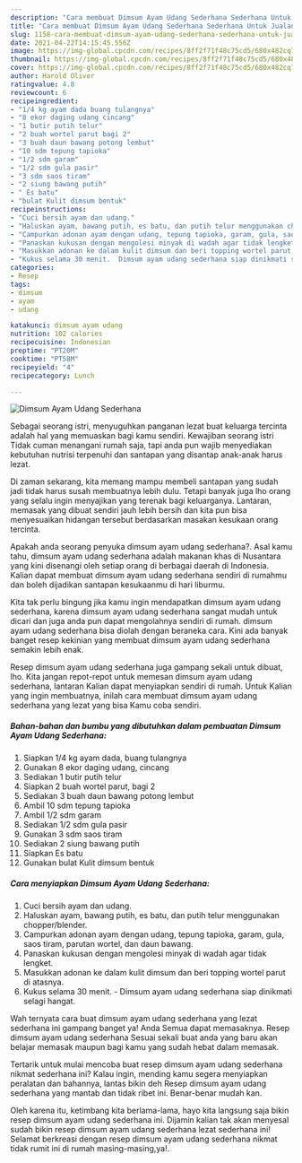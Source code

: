 ```yaml
---
description: "Cara membuat Dimsum Ayam Udang Sederhana Sederhana Untuk Jualan"
title: "Cara membuat Dimsum Ayam Udang Sederhana Sederhana Untuk Jualan"
slug: 1158-cara-membuat-dimsum-ayam-udang-sederhana-sederhana-untuk-jualan
date: 2021-04-22T14:15:45.556Z
image: https://img-global.cpcdn.com/recipes/8ff2f71f48c75cd5/680x482cq70/dimsum-ayam-udang-sederhana-foto-resep-utama.jpg
thumbnail: https://img-global.cpcdn.com/recipes/8ff2f71f48c75cd5/680x482cq70/dimsum-ayam-udang-sederhana-foto-resep-utama.jpg
cover: https://img-global.cpcdn.com/recipes/8ff2f71f48c75cd5/680x482cq70/dimsum-ayam-udang-sederhana-foto-resep-utama.jpg
author: Harold Oliver
ratingvalue: 4.8
reviewcount: 6
recipeingredient:
- "1/4 kg ayam dada buang tulangnya"
- "8 ekor daging udang cincang"
- "1 butir putih telur"
- "2 buah wortel parut bagi 2"
- "3 buah daun bawang potong lembut"
- "10 sdm tepung tapioka"
- "1/2 sdm garam"
- "1/2 sdm gula pasir"
- "3 sdm saos tiram"
- "2 siung bawang putih"
- " Es batu"
- "bulat Kulit dimsum bentuk"
recipeinstructions:
- "Cuci bersih ayam dan udang."
- "Haluskan ayam, bawang putih, es batu, dan putih telur menggunakan chopper/blender."
- "Campurkan adonan ayam dengan udang, tepung tapioka, garam, gula, saos tiram, parutan wortel, dan daun bawang."
- "Panaskan kukusan dengan mengolesi minyak di wadah agar tidak lengket."
- "Masukkan adonan ke dalam kulit dimsum dan beri topping wortel parut di atasnya."
- "Kukus selama 30 menit.  Dimsum ayam udang sederhana siap dinikmati selagi hangat."
categories:
- Resep
tags:
- dimsum
- ayam
- udang

katakunci: dimsum ayam udang 
nutrition: 102 calories
recipecuisine: Indonesian
preptime: "PT20M"
cooktime: "PT58M"
recipeyield: "4"
recipecategory: Lunch

---
```



![Dimsum Ayam Udang Sederhana](https://img-global.cpcdn.com/recipes/8ff2f71f48c75cd5/680x482cq70/dimsum-ayam-udang-sederhana-foto-resep-utama.jpg)

Sebagai seorang istri, menyuguhkan panganan lezat buat keluarga tercinta adalah hal yang memuaskan bagi kamu sendiri. Kewajiban seorang istri Tidak cuman menangani rumah saja, tapi anda pun wajib menyediakan kebutuhan nutrisi terpenuhi dan santapan yang disantap anak-anak harus lezat.

Di zaman  sekarang, kita memang mampu membeli santapan yang sudah jadi tidak harus susah membuatnya lebih dulu. Tetapi banyak juga lho orang yang selalu ingin menyajikan yang terenak bagi keluarganya. Lantaran, memasak yang dibuat sendiri jauh lebih bersih dan kita pun bisa menyesuaikan hidangan tersebut berdasarkan masakan kesukaan orang tercinta. 



Apakah anda seorang penyuka dimsum ayam udang sederhana?. Asal kamu tahu, dimsum ayam udang sederhana adalah makanan khas di Nusantara yang kini disenangi oleh setiap orang di berbagai daerah di Indonesia. Kalian dapat membuat dimsum ayam udang sederhana sendiri di rumahmu dan boleh dijadikan santapan kesukaanmu di hari liburmu.

Kita tak perlu bingung jika kamu ingin mendapatkan dimsum ayam udang sederhana, karena dimsum ayam udang sederhana sangat mudah untuk dicari dan juga anda pun dapat mengolahnya sendiri di rumah. dimsum ayam udang sederhana bisa diolah dengan beraneka cara. Kini ada banyak banget resep kekinian yang membuat dimsum ayam udang sederhana semakin lebih enak.

Resep dimsum ayam udang sederhana juga gampang sekali untuk dibuat, lho. Kita jangan repot-repot untuk memesan dimsum ayam udang sederhana, lantaran Kalian dapat menyiapkan sendiri di rumah. Untuk Kalian yang ingin membuatnya, inilah cara membuat dimsum ayam udang sederhana yang lezat yang bisa Kamu coba sendiri.

<!--inarticleads1-->

##### Bahan-bahan dan bumbu yang dibutuhkan dalam pembuatan Dimsum Ayam Udang Sederhana:

1. Siapkan 1/4 kg ayam dada, buang tulangnya
1. Gunakan 8 ekor daging udang, cincang
1. Sediakan 1 butir putih telur
1. Siapkan 2 buah wortel parut, bagi 2
1. Sediakan 3 buah daun bawang potong lembut
1. Ambil 10 sdm tepung tapioka
1. Ambil 1/2 sdm garam
1. Sediakan 1/2 sdm gula pasir
1. Gunakan 3 sdm saos tiram
1. Sediakan 2 siung bawang putih
1. Siapkan  Es batu
1. Gunakan bulat Kulit dimsum bentuk




<!--inarticleads2-->

##### Cara menyiapkan Dimsum Ayam Udang Sederhana:

1. Cuci bersih ayam dan udang.
1. Haluskan ayam, bawang putih, es batu, dan putih telur menggunakan chopper/blender.
1. Campurkan adonan ayam dengan udang, tepung tapioka, garam, gula, saos tiram, parutan wortel, dan daun bawang.
1. Panaskan kukusan dengan mengolesi minyak di wadah agar tidak lengket.
1. Masukkan adonan ke dalam kulit dimsum dan beri topping wortel parut di atasnya.
1. Kukus selama 30 menit.  - Dimsum ayam udang sederhana siap dinikmati selagi hangat.




Wah ternyata cara buat dimsum ayam udang sederhana yang lezat sederhana ini gampang banget ya! Anda Semua dapat memasaknya. Resep dimsum ayam udang sederhana Sesuai sekali buat anda yang baru akan belajar memasak maupun bagi kamu yang sudah hebat dalam memasak.

Tertarik untuk mulai mencoba buat resep dimsum ayam udang sederhana nikmat sederhana ini? Kalau ingin, mending kamu segera menyiapkan peralatan dan bahannya, lantas bikin deh Resep dimsum ayam udang sederhana yang mantab dan tidak ribet ini. Benar-benar mudah kan. 

Oleh karena itu, ketimbang kita berlama-lama, hayo kita langsung saja bikin resep dimsum ayam udang sederhana ini. Dijamin kalian tak akan menyesal sudah bikin resep dimsum ayam udang sederhana lezat sederhana ini! Selamat berkreasi dengan resep dimsum ayam udang sederhana nikmat tidak rumit ini di rumah masing-masing,ya!.


